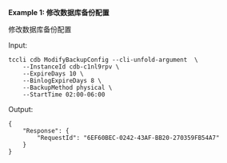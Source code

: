 **Example 1: 修改数据库备份配置**

修改数据库备份配置

Input: 

```
tccli cdb ModifyBackupConfig --cli-unfold-argument  \
    --InstanceId cdb-c1nl9rpv \
    --ExpireDays 10 \
    --BinlogExpireDays 8 \
    --BackupMethod physical \
    --StartTime 02:00-06:00
```

Output: 
```
{
    "Response": {
        "RequestId": "6EF60BEC-0242-43AF-BB20-270359FB54A7"
    }
}
```

